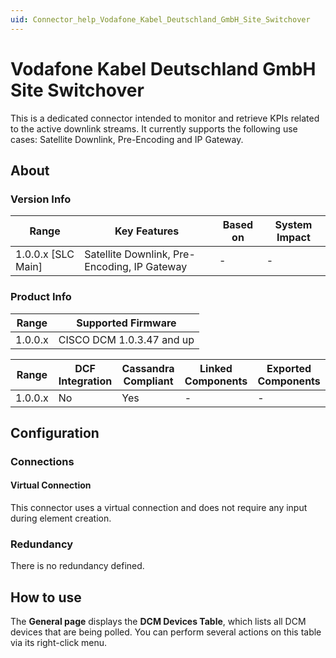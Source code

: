 ```yaml
---
uid: Connector_help_Vodafone_Kabel_Deutschland_GmbH_Site_Switchover
---
```


# Vodafone Kabel Deutschland GmbH Site Switchover

This is a dedicated connector intended to monitor and retrieve KPIs related to the active downlink streams. It currently supports the following use cases: Satellite Downlink, Pre-Encoding and IP Gateway.

## About

### Version Info

| **Range**            | **Key Features**                             | **Based on** | **System Impact** |
|----------------------|----------------------------------------------|--------------|-------------------|
| 1.0.0.x \[SLC Main\] | Satellite Downlink, Pre-Encoding, IP Gateway | \-           | \-                |

### Product Info

| **Range** | **Supported Firmware**    |
|-----------|---------------------------|
| 1.0.0.x   | CISCO DCM 1.0.3.47 and up |

| Range     | DCF Integration     | Cassandra Compliant     | Linked Components     | Exported Components     |
|-----------|---------------------|-------------------------|-----------------------|-------------------------|
| 1.0.0.x   | No                  | Yes                     | \-                    | \-                      |

## Configuration

### Connections

#### Virtual Connection

This connector uses a virtual connection and does not require any input during element creation.

### Redundancy

There is no redundancy defined.

## How to use

The **General page** displays the **DCM Devices Table**, which lists all DCM devices that are being polled. You can perform several actions on this table via its right-click menu.
